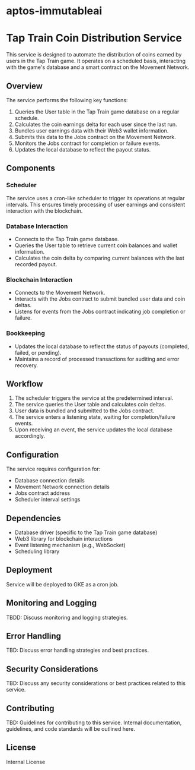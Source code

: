 # aptos-immutableai

# Tap Train Coin Distribution Service

This service is designed to automate the distribution of coins earned by users in the Tap Train game. It operates on a scheduled basis, interacting with the game's database and a smart contract on the Movement Network.

## Overview

The service performs the following key functions:

1. Queries the User table in the Tap Train game database on a regular schedule.
2. Calculates the coin earnings delta for each user since the last run.
3. Bundles user earnings data with their Web3 wallet information.
4. Submits this data to the Jobs contract on the Movement Network.
5. Monitors the Jobs contract for completion or failure events.
6. Updates the local database to reflect the payout status.

## Components

### Scheduler

The service uses a cron-like scheduler to trigger its operations at regular intervals. This ensures timely processing of user earnings and consistent interaction with the blockchain.

### Database Interaction

- Connects to the Tap Train game database.
- Queries the User table to retrieve current coin balances and wallet information.
- Calculates the coin delta by comparing current balances with the last recorded payout.

### Blockchain Interaction

- Connects to the Movement Network.
- Interacts with the Jobs contract to submit bundled user data and coin deltas.
- Listens for events from the Jobs contract indicating job completion or failure.

### Bookkeeping

- Updates the local database to reflect the status of payouts (completed, failed, or pending).
- Maintains a record of processed transactions for auditing and error recovery.

## Workflow

1. The scheduler triggers the service at the predetermined interval.
2. The service queries the User table and calculates coin deltas.
3. User data is bundled and submitted to the Jobs contract.
4. The service enters a listening state, waiting for completion/failure events.
5. Upon receiving an event, the service updates the local database accordingly.

## Configuration

The service requires configuration for:

- Database connection details
- Movement Network connection details
- Jobs contract address
- Scheduler interval settings

## Dependencies

- Database driver (specific to the Tap Train game database)
- Web3 library for blockchain interactions
- Event listening mechanism (e.g., WebSocket)
- Scheduling library

## Deployment

Service will be deployed to GKE as a cron job.

## Monitoring and Logging

TBDD: Discuss monitoring and logging strategies.

## Error Handling

TBD: Discuss error handling strategies and best practices.

## Security Considerations

TBD: Discuss any security considerations or best practices related to this service.

## Contributing

TBD: Guidelines for contributing to this service. Internal documentation, guidelines, and code standards will be outlined here.

## License

Internal License
